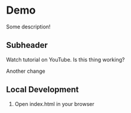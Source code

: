 # Demo

Some description!

## Subheader

Watch tutorial on YouTube.
Is this thing working?

Another change

## Local Development

1. Open index.html in your browser


